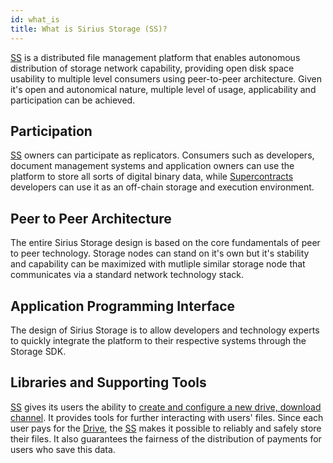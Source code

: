 ```yaml
---
id: what_is
title: What is Sirius Storage (SS)?
---
```


[SS](what_is.md) is a distributed file management platform that enables autonomous distribution of storage network capability, providing open disk space usability to multiple level consumers using peer-to-peer architecture. Given it's open and autonomical nature, multiple level of usage, applicability and participation can be achieved.

## Participation
[SS](what_is.md) owners can participate as replicators. Consumers such as developers, document management systems and application owners can use the platform to store all sorts of digital binary data, while [Supercontracts]() developers can use it as an off-chain storage and execution environment.

## Peer to Peer Architecture
The entire Sirius Storage design is based on the core fundamentals of peer to peer technology. Storage nodes can stand on it's own but it's stability and capability can be maximized with mutliple similar storage node that communicates via a standard network technology stack.

## Application Programming Interface
The design of Sirius Storage is to allow developers and technology experts to quickly integrate the platform to their respective systems through the Storage SDK.

## Libraries and Supporting Tools
[SS](what_is.md) gives its users the ability to [create and configure a new drive, download channel](../guides/contract/compose.md). It provides tools for further interacting with users' files. Since each user pays for the [Drive](../built_in_features/drive/overview.md), the [SS](what_is.md) makes it possible to reliably and safely store their files. It also guarantees the fairness of the distribution of payments for users who save this data.